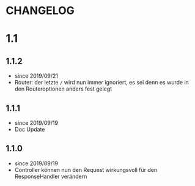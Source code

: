 # CHANGELOG

# 1.1

## 1.1.2

- since 2019/09/21
- Router: der letzte ``/`` wird nun immer ignoriert, es sei denn es wurde in den Routeroptionen anders fest gelegt

## 1.1.1 

- since 2019/09/19
- Doc Update

## 1.1.0

- since 2019/09/19
- Controller können nun den Request wirkungsvoll für den ResponseHandler verändern